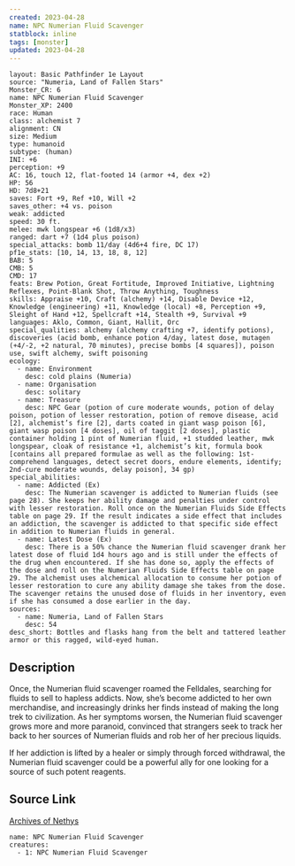 ```yaml
---
created: 2023-04-28
name: NPC Numerian Fluid Scavenger
statblock: inline
tags: [monster]
updated: 2023-04-28
---
```

```statblock
layout: Basic Pathfinder 1e Layout
source: "Numeria, Land of Fallen Stars"
Monster_CR: 6
name: NPC Numerian Fluid Scavenger
Monster_XP: 2400
race: Human
class: alchemist 7
alignment: CN
size: Medium
type: humanoid
subtype: (human)
INI: +6
perception: +9
AC: 16, touch 12, flat-footed 14 (armor +4, dex +2)
HP: 56
HD: 7d8+21
saves: Fort +9, Ref +10, Will +2
saves_other: +4 vs. poison
weak: addicted
speed: 30 ft.
melee: mwk longspear +6 (1d8/x3)
ranged: dart +7 (1d4 plus poison)
special_attacks: bomb 11/day (4d6+4 fire, DC 17)
pf1e_stats: [10, 14, 13, 18, 8, 12]
BAB: 5
CMB: 5
CMD: 17
feats: Brew Potion, Great Fortitude, Improved Initiative, Lightning Reflexes, Point-Blank Shot, Throw Anything, Toughness
skills: Appraise +10, Craft (alchemy) +14, Disable Device +12, Knowledge (engineering) +11, Knowledge (local) +8, Perception +9, Sleight of Hand +12, Spellcraft +14, Stealth +9, Survival +9
languages: Aklo, Common, Giant, Hallit, Orc
special_qualities: alchemy (alchemy crafting +7, identify potions), discoveries (acid bomb, enhance potion 4/day, latest dose, mutagen (+4/-2, +2 natural, 70 minutes), precise bombs [4 squares]), poison use, swift alchemy, swift poisoning
ecology:
  - name: Environment
    desc: cold plains (Numeria)
  - name: Organisation
    desc: solitary
  - name: Treasure
    desc: NPC Gear (potion of cure moderate wounds, potion of delay poison, potion of lesser restoration, potion of remove disease, acid [2], alchemist’s fire [2], darts coated in giant wasp poison [6], giant wasp poison [4 doses], oil of taggit [2 doses], plastic container holding 1 pint of Numerian fluid, +1 studded leather, mwk longspear, cloak of resistance +1, alchemist’s kit, formula book [contains all prepared formulae as well as the following: 1st-comprehend languages, detect secret doors, endure elements, identify; 2nd-cure moderate wounds, delay poison], 34 gp)
special_abilities:
  - name: Addicted (Ex)
    desc: The Numerian scavenger is addicted to Numerian fluids (see page 28). She keeps her ability damage and penalties under control with lesser restoration. Roll once on the Numerian Fluids Side Effects table on page 29. If the result indicates a side effect that includes an addiction, the scavenger is addicted to that specific side effect in addition to Numerian fluids in general.
  - name: Latest Dose (Ex)
    desc: There is a 50% chance the Numerian fluid scavenger drank her latest dose of fluid 1d4 hours ago and is still under the effects of the drug when encountered. If she has done so, apply the effects of the dose and roll on the Numerian Fluids Side Effects table on page 29. The alchemist uses alchemical allocation to consume her potion of lesser restoration to cure any ability damage she takes from the dose. The scavenger retains the unused dose of fluids in her inventory, even if she has consumed a dose earlier in the day.
sources:
  - name: Numeria, Land of Fallen Stars
    desc: 54
desc_short: Bottles and flasks hang from the belt and tattered leather armor or this ragged, wild-eyed human.
```
## Description
Once, the Numerian fluid scavenger roamed the Felldales, searching for fluids to sell to hapless addicts. Now, she’s become addicted to her own merchandise, and increasingly drinks her finds instead of making the long trek to civilization. As her symptoms worsen, the Numerian fluid scavenger grows more and more paranoid, convinced that strangers seek to track her back to her sources of Numerian fluids and rob her of her precious liquids.

If her addiction is lifted by a healer or simply through forced withdrawal, the Numerian fluid scavenger could be a powerful ally for one looking for a source of such potent reagents.
## Source Link
[Archives of Nethys](https://aonprd.com/NPCDisplay.aspx?ItemName=Numerian%20Fluid%20Scavenger)
```encounter-table
name: NPC Numerian Fluid Scavenger
creatures:
  - 1: NPC Numerian Fluid Scavenger
```

